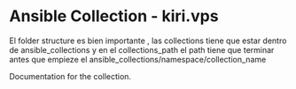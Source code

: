 # Ansible Collection - kiri.vps
El folder structure es bien importante , las collections tiene que estar dentro de ansible_collections
y en el collections_path el path tiene que terminar antes que empieze el ansible_collections/namespace/collection_name

Documentation for the collection.

